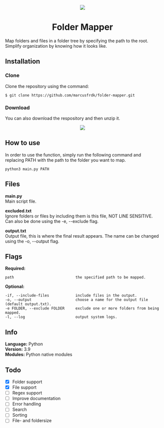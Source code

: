 <p align="center"><img src="https://i.imgur.com/4Gz581X.png"></p>

<h1 align="center">Folder Mapper</h1>
Map folders and files in a folder tree by specifying the path to the root. Simplify organization by knowing how it looks like.

## Installation
### Clone
Clone the repository using the command:
```
$ git clone https://github.com/marcusfrdk/folder-mapper.git
```

### Download
You can also download the respository and then unzip it.
<p align="center"><img src="https://i.imgur.com/c0TUWfM.png"></p>

## How to use

In order to use the function, simply run the following command and replacing PATH with the path to the folder you want to map.
```
python3 main.py PATH
```

## Files
**main.py**<br/>
Main script file.

**excluded.txt**<br/>
Ignore folders or files by including them is this file, NOT LINE SENSITIVE. Can also be done using the -e, --exclude flag.

**output.txt**<br/>
Output file, this is where the final result appears. The name can be changed using the -o, --output flag.

## Flags

**Required:**
```
path                            the specified path to be mapped.
```

**Optional:**
```
-if, --include-files            include files in the output.
-o, --output                    choose a name for the output file (default output.txt).
-e FOLDER, --exclude FOLDER     exclude one or more folders from being mapped.
-l, --log                       output system logs.
```

## Info
**Language:** Python<br/>
**Version:** 3.9<br/>
**Modules:** Python native modules<br/>

## Todo
- [x] Folder support
- [x] File support
- [ ] Regex support
- [ ] Improve documentation
- [ ] Error handling
- [ ] Search
- [ ] Sorting
- [ ] File- and foldersize
